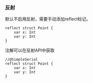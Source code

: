 


### 反射
默认不启用反射，需要手动添加reflect标记。
```
reflect struct Point {
    var x: Int
    var y: Int
}
```
注解可以在反射API中获取
```
//@SimpleSerial
reflect struct Point {
    var x: Int
    var y: Int
}
```
